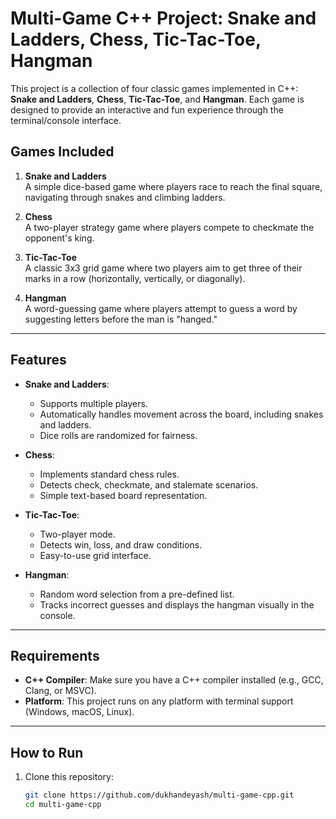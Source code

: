 # Multi-Game C++ Project: Snake and Ladders, Chess, Tic-Tac-Toe, Hangman

This project is a collection of four classic games implemented in C++: **Snake and Ladders**, **Chess**, **Tic-Tac-Toe**, and **Hangman**. Each game is designed to provide an interactive and fun experience through the terminal/console interface.

## Games Included

1. **Snake and Ladders**  
   A simple dice-based game where players race to reach the final square, navigating through snakes and climbing ladders.

2. **Chess**  
   A two-player strategy game where players compete to checkmate the opponent's king.

3. **Tic-Tac-Toe**  
   A classic 3x3 grid game where two players aim to get three of their marks in a row (horizontally, vertically, or diagonally).

4. **Hangman**  
   A word-guessing game where players attempt to guess a word by suggesting letters before the man is "hanged."

---

## Features

- **Snake and Ladders**:  
  - Supports multiple players.  
  - Automatically handles movement across the board, including snakes and ladders.  
  - Dice rolls are randomized for fairness.

- **Chess**:  
  - Implements standard chess rules.  
  - Detects check, checkmate, and stalemate scenarios.  
  - Simple text-based board representation.

- **Tic-Tac-Toe**:  
  - Two-player mode.  
  - Detects win, loss, and draw conditions.  
  - Easy-to-use grid interface.

- **Hangman**:  
  - Random word selection from a pre-defined list.  
  - Tracks incorrect guesses and displays the hangman visually in the console.

---

## Requirements

- **C++ Compiler**: Make sure you have a C++ compiler installed (e.g., GCC, Clang, or MSVC).
- **Platform**: This project runs on any platform with terminal support (Windows, macOS, Linux).

---

## How to Run

1. Clone this repository:
   ```bash
   git clone https://github.com/dukhandeyash/multi-game-cpp.git
   cd multi-game-cpp
